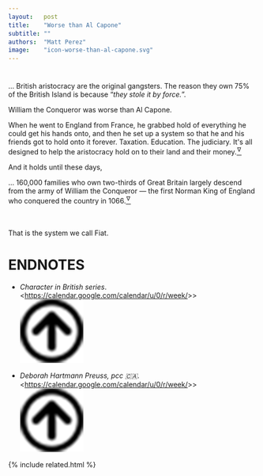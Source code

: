 ```yaml
---
layout:   post
title:    "Worse than Al Capone"
subtitle: ""
authors:  "Matt Perez"
image:    "icon-worse-than-al-capone.svg"
---
```


<div style='display:none; '>
 <p>Everybody is trying to contribute. For some, the mean is violence, for others, the mean is conversations. We must learn to teach to converse.</p>
</div>

<h1></h1>
 <div class="_citation">&hellip; British aristocracy are the original gangsters. The reason they own 75% of the British Island is because &ldquo;<em>they stole it by force.</em>&rdquo;.</div>
 <p>William the Conqueror was worse than Al Capone.</p>
 <div class="_citation">When he went to England from France, he grabbed hold of everything he could get his hands onto, and then he set up a system so that he and his friends got to hold onto it forever. Taxation. Education. The judiciary. It's all designed to help the aristocracy hold on to their land and their money.<a href="#en01"><sup id='bm01'>&hairsp;&nabla;&hairsp;</sup></a></div>

 <p>And it holds until these days,</p>
 <div class="_citation">&hellip; 160,000 families who own two-thirds of Great Britain largely descend from the army of William the Conqueror &mdash; the first Norman King of England who conquered the country in 1066.<a href="#en02"><sup id="bm02">&hairsp;&nabla;&hairsp;</sup></a></div>
 <br>
 <br>
 <p>That is the system we call Fiat.</p>

<h1 class="_section">ENDNOTES</h1>
 <ul>
  <li id="en01">
   <p class="_list-item">
    <em>Character in British series</em>.
    &lt;<a href="https://calendar.google.com/calendar/u/0/r/week" target="_blank">https://calendar.google.com/calendar/u/0/r/week/</a>>&gt;
    <a class="_uparrow" href="#bm01"><img src="/assets/img/arrow-up-icon.png"></a>
   </p>
  </li>
  <li id="en02">
   <p class="_list-item">
    <em>Deborah Hartmann Preuss, pcc 🇨🇦</em>.
    &lt;<a href="https://calendar.google.com/calendar/u/0/r/week" target="_blank">https://calendar.google.com/calendar/u/0/r/week/</a>>&gt;
    <a class="_uparrow" href="#bm02"><img src="/assets/img/arrow-up-icon.png"></a>
   </p>
  </li>
 </ul>

{% include related.html %}